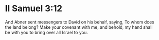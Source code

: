 # II Samuel 3:12

And Abner sent messengers to David on his behalf, saying, To whom does the land belong? Make your covenant with me, and behold, my hand shall be with you to bring over all Israel to you.
